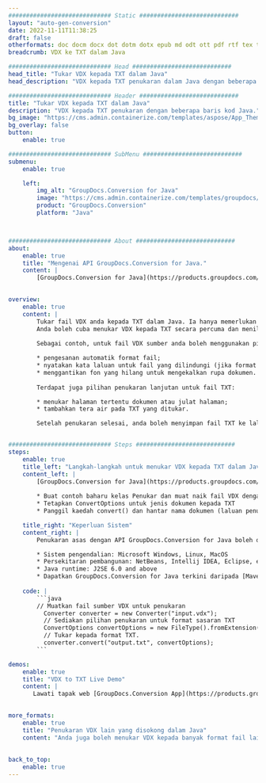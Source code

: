 ```yaml
---
############################# Static ############################
layout: "auto-gen-conversion"
date: 2022-11-11T11:38:25
draft: false
otherformats: doc docm docx dot dotm dotx epub md odt ott pdf rtf tex txt vdx vsdm vsdx vssm vssx vstm vstx vsx vtx xps
breadcrumb: VDX ke TXT dalam Java

############################# Head ############################
head_title: "Tukar VDX kepada TXT dalam Java"
head_description: "VDX kepada TXT penukaran dalam Java dengan beberapa baris kod. Tukar lebih 160 format fail menggunakan API penukaran dokumen GroupDocs untuk Java"

############################# Header ############################
title: "Tukar VDX kepada TXT dalam Java"
description: "VDX kepada TXT penukaran dengan beberapa baris kod Java."
bg_image: "https://cms.admin.containerize.com/templates/aspose/App_Themes/V3/images/bg/header1.png"
bg_overlay: false
button:
    enable: true

############################# SubMenu ############################
submenu:
    enable: true

    left:
        img_alt: "GroupDocs.Conversion for Java"
        image: "https://cms.admin.containerize.com/templates/groupdocs/images/product-logos/90x90-noborder/groupdocs-conversion-java.png"
        product: "GroupDocs.Conversion"
        platform: "Java"



############################# About ############################
about:
    enable: true
    title: "Mengenai API GroupDocs.Conversion for Java."
    content: |
        [GroupDocs.Conversion for Java](https://products.groupdocs.com/conversion/java/) ialah API penukaran format fail lanjutan untuk menukar antara imej popular dan format dokumen seperti Microsoft Office, OpenDocument, PDF, HTML, e-mel, CAD. dan banyak lagi dengan hanya beberapa baris kod. API asli secara automatik mengesan format dokumen asal dan menawarkan banyak pilihan untuk menyesuaikan dokumen yang ditukar. Bersama-sama dengan fungsi mengekstrak maklumat daripada dokumen, ia juga menyokong caching hasil penukaran ke cakera tempatan secara lalai. Walau bagaimanapun, sebarang jenis storan cache boleh disokong dengan melaksanakan antara muka yang sesuai - Amazon S3, Dropbox, Google Drive, Windows Azure, Reddis atau mana-mana yang lain.
    

overview:
    enable: true
    content: |
        Tukar fail VDX anda kepada TXT dalam Java. Ia hanya memerlukan beberapa baris kod Java pada mana-mana platform pilihan anda, seperti Windows, Linux, macOS.
        Anda boleh cuba menukar VDX kepada TXT secara percuma dan menilai kualiti hasil penukaran. Bersama-sama dengan skrip penukaran fail mudah, anda boleh mencuba pilihan yang lebih canggih untuk memuatkan fail sumber VDX dan menyimpan output TXT. 
        
        Sebagai contoh, untuk fail VDX sumber anda boleh menggunakan pilihan pemuatan berikut:

        * pengesanan automatik format fail;
        * nyatakan kata laluan untuk fail yang dilindungi (jika format fail menyokongnya);
        * menggantikan fon yang hilang untuk mengekalkan rupa dokumen.
        
        Terdapat juga pilihan penukaran lanjutan untuk fail TXT:

        * menukar halaman tertentu dokumen atau julat halaman;
        * tambahkan tera air pada TXT yang ditukar.

        Setelah penukaran selesai, anda boleh menyimpan fail TXT ke laluan fail setempat anda atau ke mana-mana storan pihak ketiga seperti FTP, Amazon S3, Google Drive, Dropbox dll. Sila ambil perhatian - untuk menukar VDX kepada TXT, anda tidak perlu memasang sebarang perisian tambahan, seperti MS Office, Open Office, Adobe Acrobat Reader dsb.


############################# Steps ############################
steps:
    enable: true
    title_left: "Langkah-langkah untuk menukar VDX kepada TXT dalam Java"
    content_left: |
        [GroupDocs.Conversion for Java](https://products.groupdocs.com/conversion/java/) membenarkan pembangun menukar fail VDX kepada TXT dengan mudah dengan beberapa baris kod.
        
        * Buat contoh baharu kelas Penukar dan muat naik fail VDX dengan laluan penuh
        * Tetapkan ConvertOptions untuk jenis dokumen kepada TXT
        * Panggil kaedah convert() dan hantar nama dokumen (laluan penuh) dan format (TXT) sebagai parameter

    title_right: "Keperluan Sistem"
    content_right: |
        Penukaran asas dengan API GroupDocs.Conversion for Java boleh dilakukan dengan hanya beberapa baris kod. API kami disokong pada semua platform dan sistem pengendalian utama. Sebelum melaksanakan kod di bawah, pastikan anda mempunyai prasyarat berikut dipasang pada sistem anda.

        * Sistem pengendalian: Microsoft Windows, Linux, MacOS
        * Persekitaran pembangunan: NetBeans, Intellij IDEA, Eclipse, etc.
        * Java runtime: J2SE 6.0 and above
        * Dapatkan GroupDocs.Conversion for Java terkini daripada [Maven](https://repository.groupdocs.com/webapp/#/artifacts/browse/tree/General/repo/com/groupdocs/groupdocs-conversion)
         
    code: |
        ```java    
        // Muatkan fail sumber VDX untuk penukaran
          Converter converter = new Converter("input.vdx");
          // Sediakan pilihan penukaran untuk format sasaran TXT
          ConvertOptions convertOptions = new FileType().fromExtension("txt").getConvertOptions();
          // Tukar kepada format TXT.
          converter.convert("output.txt", convertOptions);
        ```

demos:
    enable: true
    title: "VDX to TXT Live Demo"
    content: |
       Lawati tapak web [GroupDocs.Conversion App](https://products.groupdocs.app/conversion/family) kami dan cuba VDX kepada TXT penukaran sekarang. Demo percuma mempunyai faedah berikut
          

more_formats:
    enable: true
    title: "Penukaran VDX lain yang disokong dalam Java"
    content: "Anda juga boleh menukar VDX kepada banyak format fail lain. Sila lihat senarai di bawah."
       
       
back_to_top:
    enable: true
---
```

